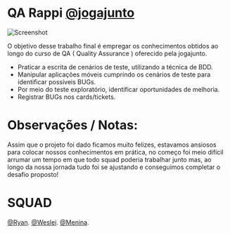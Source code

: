 # QA Rappi  [@jogajunto](https://www.instagram.com/institutojogajunto/)

![Screenshot](https://www.adyen.com/dam/jcr:52e86963-3399-4343-a971-a5b40d4d812c/blog-header-adyentalks-rappi.jpg)

O objetivo desse trabalho final é empregar os conhecimentos obtidos ao longo do curso de QA ( Quality Assurance ) oferecido pela jogajunto.

- Praticar a escrita de cenários de teste, utilizando a técnica de BDD.
- Manipular aplicações móveis cumprindo os cenários de teste para identificar possíveis BUGs.
- Por meio do teste exploratório, identificar oportunidades de melhoria.
- Registrar BUGs nos cards/tickets.

# Observações / Notas:
Assim que o projeto foi dado ficamos muito felizes, estavamos ansiosos para colocar nossos conhecimentos em prática, no começo foi meio difícil arrumar um tempo em que todo squad poderia trabalhar junto mas, ao longo da nossa jornada tudo foi se ajustando e conseguimos completar o desafio proposto!

# SQUAD
[@Ryan](https://www.linkedin.com/in/ryan-oliveira-169a371a4/).
[@Weslei](https://www.instagram.com/institutojogajunto/).
[@Menina](https://www.instagram.com/institutojogajunto/).

